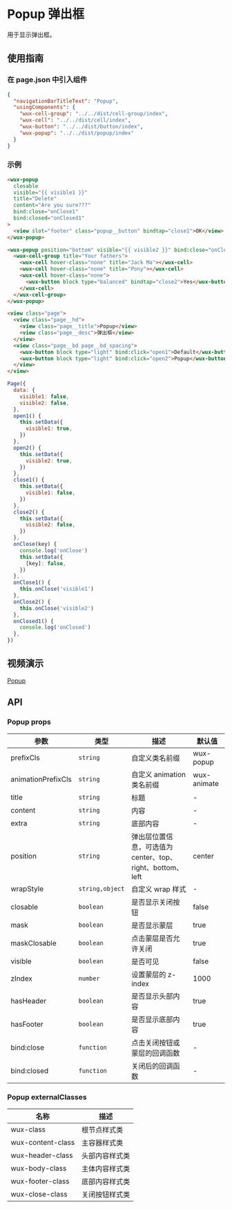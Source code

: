 # Popup 弹出框

用于显示弹出框。

## 使用指南

### 在 page.json 中引入组件

```json
{
  "navigationBarTitleText": "Popup",
  "usingComponents": {
    "wux-cell-group": "../../dist/cell-group/index",
    "wux-cell": "../../dist/cell/index",
    "wux-button": "../../dist/button/index",
    "wux-popup": "../../dist/popup/index"
  }
}
```

### 示例

```html
<wux-popup
  closable
  visible="{{ visible1 }}"
  title="Delete"
  content="Are you sure???"
  bind:close="onClose1"
  bind:closed="onClosed1"
>
  <view slot="footer" class="popup__button" bindtap="close1">OK</view>
</wux-popup>

<wux-popup position="bottom" visible="{{ visible2 }}" bind:close="onClose2">
  <wux-cell-group title="Your fathers">
    <wux-cell hover-class="none" title="Jack Ma"></wux-cell>
    <wux-cell hover-class="none" title="Pony"></wux-cell>
    <wux-cell hover-class="none">
      <wux-button block type="balanced" bindtap="close2">Yes</wux-button>
    </wux-cell>
  </wux-cell-group>
</wux-popup>

<view class="page">
  <view class="page__hd">
    <view class="page__title">Popup</view>
    <view class="page__desc">弹出框</view>
  </view>
  <view class="page__bd page__bd_spacing">
    <wux-button block type="light" bind:click="open1">Default</wux-button>
    <wux-button block type="light" bind:click="open2">Popup</wux-button>
  </view>
</view>
```

```js
Page({
  data: {
    visible1: false,
    visible2: false,
  },
  open1() {
    this.setData({
      visible1: true,
    })
  },
  open2() {
    this.setData({
      visible2: true,
    })
  },
  close1() {
    this.setData({
      visible1: false,
    })
  },
  close2() {
    this.setData({
      visible2: false,
    })
  },
  onClose(key) {
    console.log('onClose')
    this.setData({
      [key]: false,
    })
  },
  onClose1() {
    this.onClose('visible1')
  },
  onClose2() {
    this.onClose('visible2')
  },
  onClosed1() {
    console.log('onClosed')
  },
})
```

## 视频演示

[Popup](./_media/popup.mp4 ':include :type=iframe width=375px height=667px')

## API

### Popup props

| 参数               | 类型            | 描述                                                      | 默认值      |
| ------------------ | --------------- | --------------------------------------------------------- | ----------- |
| prefixCls          | `string`        | 自定义类名前缀                                            | wux-popup   |
| animationPrefixCls | `string`        | 自定义 animation 类名前缀                                 | wux-animate |
| title              | `string`        | 标题                                                      | -           |
| content            | `string`        | 内容                                                      | -           |
| extra              | `string`        | 底部内容                                                  | -           |
| position           | `string`        | 弹出层位置信息，可选值为 center、top、right、bottom、left | center      |
| wrapStyle          | `string,object` | 自定义 wrap 样式                                          | -           |
| closable           | `boolean`       | 是否显示关闭按钮                                          | false       |
| mask               | `boolean`       | 是否显示蒙层                                              | true        |
| maskClosable       | `boolean`       | 点击蒙层是否允许关闭                                      | true        |
| visible            | `boolean`       | 是否可见                                                  | false       |
| zIndex             | `number`        | 设置蒙层的 z-index                                        | 1000        |
| hasHeader          | `boolean`       | 是否显示头部内容                                          | true        |
| hasFooter          | `boolean`       | 是否显示底部内容                                          | true        |
| bind:close         | `function`      | 点击关闭按钮或蒙层的回调函数                              | -           |
| bind:closed        | `function`      | 关闭后的回调函数                                          | -           |

### Popup externalClasses

| 名称              | 描述           |
| ----------------- | -------------- |
| wux-class         | 根节点样式类   |
| wux-content-class | 主容器样式类   |
| wux-header-class  | 头部内容样式类 |
| wux-body-class    | 主体内容样式类 |
| wux-footer-class  | 底部内容样式类 |
| wux-close-class   | 关闭按钮样式类 |
